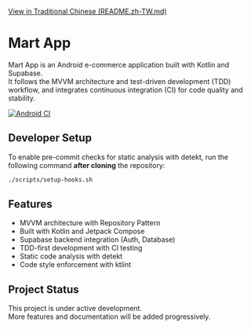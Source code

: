 [View in Traditional Chinese (README.zh-TW.md)](./README.zh-TW.md)

# Mart App
Mart App is an Android e-commerce application built with Kotlin and Supabase.  
It follows the MVVM architecture and test-driven development (TDD) workflow, and integrates
continuous integration (CI) for code quality and stability.

[![Android CI](https://github.com/yii016999/mart-app/actions/workflows/android-ci.yml/badge.svg)](https://github.com/yii016999/mart-app/actions)

## Developer Setup
To enable pre-commit checks for static analysis with detekt, run the following command **after cloning** the repository:

```bash
./scripts/setup-hooks.sh
```

## Features
- MVVM architecture with Repository Pattern
- Built with Kotlin and Jetpack Compose
- Supabase backend integration (Auth, Database)
- TDD-first development with CI testing
- Static code analysis with detekt
- Code style enforcement with ktlint

## Project Status
This project is under active development.  
More features and documentation will be added progressively.
